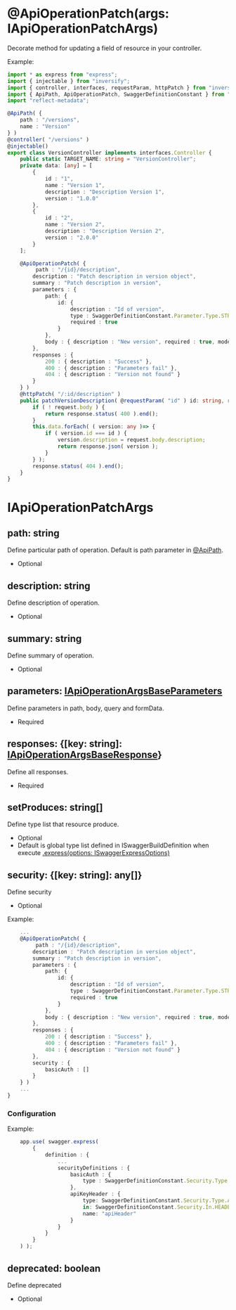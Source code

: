 # @ApiOperationPatch(args: IApiOperationPatchArgs)
Decorate method for updating a field of resource in your controller.

Example:

```ts
import * as express from "express";
import { injectable } from "inversify";
import { controller, interfaces, requestParam, httpPatch } from "inversify-express-utils";
import { ApiPath, ApiOperationPatch, SwaggerDefinitionConstant } from "swagger-express-ts";
import "reflect-metadata";

@ApiPath( {
    path : "/versions",
    name : "Version"
} )
@controller( "/versions" )
@injectable()
export class VersionController implements interfaces.Controller {
    public static TARGET_NAME: string = "VersionController";
    private data: [any] = [
        {
            id : "1",
            name : "Version 1",
            description : "Description Version 1",
            version : "1.0.0"
        },
        {
            id : "2",
            name : "Version 2",
            description : "Description Version 2",
            version : "2.0.0"
        }
    ];

    @ApiOperationPatch( {
         path : "/{id}/description",
        description : "Patch description in version object",
        summary : "Patch description in version",
        parameters : {
            path: {
                id: {
                    description : "Id of version",
                    type : SwaggerDefinitionConstant.Parameter.Type.STRING,
                    required : true
                }
            },
            body : { description : "New version", required : true, model : "Version" }
        },
        responses : {
            200 : { description : "Success" },
            400 : { description : "Parameters fail" },
            404 : { description : "Version not found" }
        }
    } )
    @httpPatch( "/:id/description" )
    public patchVersionDescription( @requestParam( "id" ) id: string, request: express.Request, response: express.Response, next: express.NextFunction ): void {
        if ( ! request.body ) {
            return response.status( 400 ).end();
        }
        this.data.forEach( ( version: any )=> {
            if ( version.id === id ) {
                version.description = request.body.description;
                return response.json( version );
            }
        } );
        response.status( 404 ).end();
    }
}

```

# IApiOperationPatchArgs

## path: string
Define particular path of operation. Default is path parameter in [@ApiPath](./api-path.decorator.md).
- Optional

## description: string
Define description of operation.
- Optional

## summary: string
Define summary of operation.
- Optional

## parameters: [IApiOperationArgsBaseParameters](./i-api-operation-args-base-parameters.md)
Define parameters in path, body, query and formData.
- Required

## responses: {[key: string]: [IApiOperationArgsBaseResponse](./i-api-operation-args-base-response.md)}
Define all responses.
- Required

## setProduces: string[]
Define type list that resource produce.
- Optional
- Default is global type list defined in ISwaggerBuildDefinition when execute [.express(options: ISwaggerExpressOptions)](./configuration.md)

## security: {[key: string]: any[]}
Define security
- Optional

Example:

```ts
    ...
    @ApiOperationPatch( {
         path : "/{id}/description",
        description : "Patch description in version object",
        summary : "Patch description in version",
        parameters : {
            path: {
                id: {
                    description : "Id of version",
                    type : SwaggerDefinitionConstant.Parameter.Type.STRING,
                    required : true
                }
            },
            body : { description : "New version", required : true, model : "Version" }
        },
        responses : {
            200 : { description : "Success" },
            400 : { description : "Parameters fail" },
            404 : { description : "Version not found" }
        },
        security : {
            basicAuth : []
        }
    } )
    ...
}

```

### Configuration

Example:

```ts
    app.use( swagger.express(
        {
            definition : {
                ...
                securityDefinitions : {
                    basicAuth : {
                        type : SwaggerDefinitionConstant.Security.Type.BASIC_AUTHENTICATION
                    },
                    apiKeyHeader : {
                        type: SwaggerDefinitionConstant.Security.Type.API_KEY,
                        in: SwaggerDefinitionConstant.Security.In.HEADER,
                        name: "apiHeader"
                    }
                }
            }
        }
    ) );
```

## deprecated: boolean
Define deprecated
- Optional